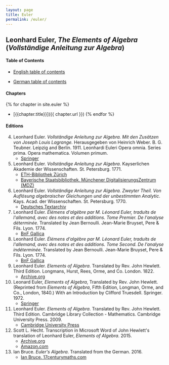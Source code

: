 ```yaml
---
layout: page
title: Euler
permalink: /euler/
---
```


## Leonhard Euler, *The Elements of Algebra* (*Vollständige Anleitung zur Algebra*)

#### Table of Contents

- [English table of contents](/assets/euler/en/TOCen.pdf)

- [German table of contents](/assets/euler/de/TOCde.pdf)

#### Chapters

{% for chapter in site.euler %}
- [{{chapter.title}}]({{ chapter.url }})
{% endfor %}

#### Editions

4. Leonhard Euler. *Vollständige Anleitung zur Algebra. Mit den Zusätzen von Joseph Louis Lagrange.* Herausgegeben von Heinrich Weber. B. G. Teubner. Leipzig and Berlin. 1911. Leonhardi Euleri Opera omnia. Series prima. Opera mathematica. Volumen primum.
    - [Springer](https://link.springer.com/book/9783764314002)
5. Leonhard Euler. *Vollständige Anleitung zur Algebra*. Kayserlichen Akademie der Wissenschaften. St. Petersburg. 1771.
    - [ETH-Bibliothek Zürich](https://doi.org/10.3931/e-rara-9093)
    - [Bayerische Staatsbibliothek. Münchener DigitalisierungsZentrum (MDZ)](https://mdz-nbn-resolving.de/urn:nbn:de:bvb:12-bsb10081749-3)
6. Leonhard Euler. *Vollständige Anleitung zur Algebra. Zweyter Theil. Von Auflösung algebraischer Gleichungen und der unbestimmten Analytic*. Kays. Acad. der Wissenschaften. St. Petersburg. 1770.
    - [Deutsches Textarchiv](https://www.deutschestextarchiv.de/euler_algebra02_1770)
7. Leonhard Euler. *Élémens d'algèbre par M. Léonard Euler, traduits de l'allemand, avec des notes et des additions. Tome Premier. De l'analyse déterminée.* Translated by Jean Bernoulli. Jean-Marie Bruyset, Pere & Fils. Lyon. 1774.
    - [BnF Gallica](https://gallica.bnf.fr/ark:/12148/bpt6k110159v)
8. Leonhard Euler. *Élémens d'algèbre par M. Léonard Euler, traduits de l'allemand, avec des notes et des additions. Tome Second. De l'analyse indéterminée.* Translated by Jean Bernoulli. Jean-Marie Bruyset, Pere & Fils. Lyon. 1774.
    - [BnF Gallica](https://gallica.bnf.fr/ark:/12148/bpt6k123306p)
1. Leonhard Euler. *Elements of Algebra*. Translated by Rev. John Hewlett. Third Edition. Longmans, Hurst, Rees, Orme, and Co. London. 1822.
    - [Archive.org](https://archive.org/details/elementsofalgebr00euleuoft/)
2. Leonard Euler, *Elements of Algebra*, Translated by Rev. John Hewlett. (Reprinted from *Elements of Algebra*, Fifth Edition, Longman, Orme, and Co., London, 1840.) With an Introduction by Clifford Truesdell. Springer. 1972.
    - [Springer](https://doi.org/10.1007/978-1-4613-8511-0)
3. Leonhard Euler. *Elements of Algebra*. Translated by Rev. John Hewlett. Third Edition. Cambridge Library Collection - Mathematics. Cambridge University Press. 2009.
    - [Cambridge University Press](https://doi.org/10.1017/CBO9780511693519)
10. Scott L. Hecht. Transcription in Microsoft Word of John Hewlett's translation of Leonhard Euler, *Elements of Algebra*. 2015.
    - [Archive.org](https://archive.org/details/ElementsOfAlgebraLeonhardEuler2015/)
    - [Amazon.com](https://www.amazon.com/Elements-Algebra-Leonhard-Euler/dp/150890118X)
9. Ian Bruce. *Euler's Algebra*. Translated from the German. 2016.
    - [Ian Bruce. 17centurymaths.com](https://www.17centurymaths.com/contents/euleralgebra.htm)